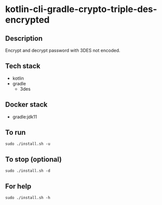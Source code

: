 # kotlin-cli-gradle-crypto-triple-des-encrypted

## Description
Encrypt and decrypt password with 3DES
not encoded.

## Tech stack
- kotlin
- gradle
  - 3des

## Docker stack
- gradle:jdk11

## To run
`sudo ./install.sh -u`

## To stop (optional)
`sudo ./install.sh -d`

## For help
`sudo ./install.sh -h`
